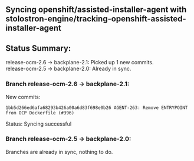 ## Syncing openshift/assisted-installer-agent with stolostron-engine/tracking-openshift-assisted-installer-agent

## Status Summary:

release-ocm-2.6 -> backplane-2.1: Picked up 1 new commits.  
release-ocm-2.5 -> backplane-2.0: Already in sync.  

### Branch release-ocm-2.6 -> backplane-2.1:

New commits:

```
1bb5d266ed6afa68293b426a00a6d83f698e0b26 AGENT-263: Remove ENTRYPOINT from OCP Dockerfile (#396)
```

Status: Syncing successful

### Branch release-ocm-2.5 -> backplane-2.0:

Branches are already in sync, nothing to do.
